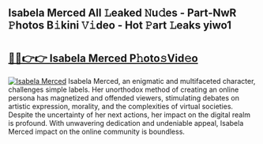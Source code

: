 ## Isabela Merced All 𝙻eaked 𝙽u𝚍es - Part-NwR 𝙿hotos B𝚒kini 𝚅𝚒deo - Hot 𝙿art 𝙻eaks yiwo1

# <h2><a href="http://ld1e4nx.urlbe.top/?page=Isabela+Merced">🔗🔗👉👉 Isabela Merced P𝚑oto𝚜Vid𝚎o</a></h2>

[![Isabela Merced](https://i.imgur.com/eBuTRDB.gif)](http://ld1e4nx.urlbe.top/?page=Isabela+Merced)
Isabela Merced, an enigmatic and multifaceted character, challenges simple labels. Her unorthodox method of creating an online persona has magnetized and offended viewers, stimulating debates on artistic expression, morality, and the complexities of virtual societies. Despite the uncertainty of her next actions, her impact on the digital realm is profound. With unwavering dedication and undeniable appeal, Isabela Merced impact on the online community is boundless.
